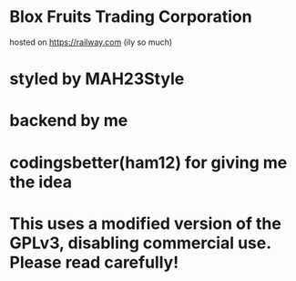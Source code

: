 # Blox Fruits Trading Corporation

hosted on https://railway.com (ily so much)

# styled by MAH23Style
# backend by me
# codingsbetter(ham12) for giving me the idea


# This uses a modified version of the GPLv3, disabling commercial use. Please read carefully!
